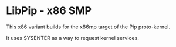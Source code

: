 # LibPip - x86 SMP

This x86 variant builds for the x86mp target of the Pip proto-kernel.

It uses SYSENTER as a way to request kernel services.
